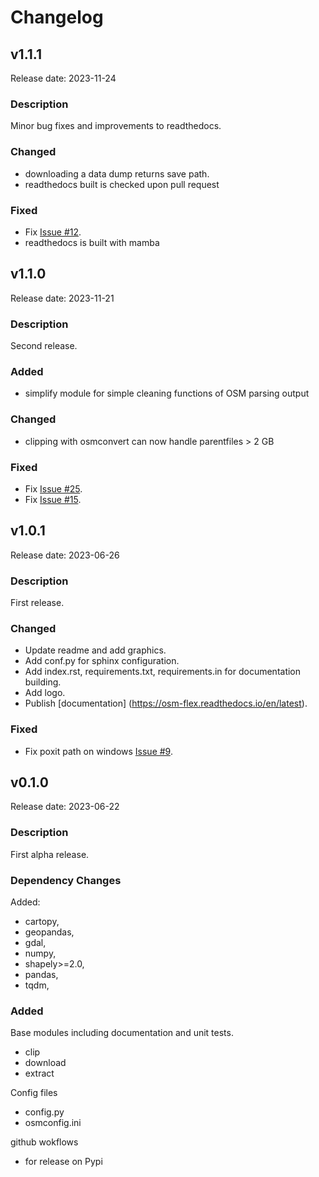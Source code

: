 # Changelog
## v1.1.1

Release date: 2023-11-24

### Description

Minor bug fixes and improvements to readthedocs. 


### Changed

* downloading a data dump returns save path.
* readthedocs built is checked upon pull request 

### Fixed

* Fix  [Issue #12](https://github.com/osm-flex/osm-flex/issues/12).
* readthedocs is built with mamba  


## v1.1.0

Release date: 2023-11-21

### Description

Second release. 

### Added
* simplify module for simple cleaning functions of OSM parsing output

### Changed

* clipping with osmconvert can now handle parentfiles > 2 GB

### Fixed

* Fix  [Issue #25](https://github.com/osm-flex/osm-flex/issues/25).
* Fix  [Issue #15](https://github.com/osm-flex/osm-flex/issues/15).

## v1.0.1

Release date: 2023-06-26

### Description

First release. 

### Changed

* Update readme and add graphics.
* Add conf.py for sphinx configuration.
* Add index.rst, requirements.txt, requirements.in for documentation building.
* Add logo.
* Publish [documentation] (https://osm-flex.readthedocs.io/en/latest).

### Fixed

* Fix poxit path on windows [Issue #9](https://github.com/osm-flex/osm-flex/issues/9).


## v0.1.0

Release date: 2023-06-22

### Description

First alpha release.

### Dependency Changes
Added:

* cartopy,
* geopandas,
* gdal,
* numpy,
* shapely>=2.0,
* pandas,
* tqdm,

### Added

Base modules including documentation and unit tests.

* clip
* download
* extract

Config files

* config.py
* osmconfig.ini

github wokflows

* for release on Pypi
